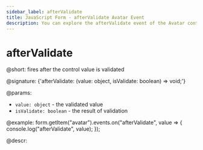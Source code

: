 ```yaml
---
sidebar_label: afterValidate
title: JavaScript Form - afterValidate Avatar Event 
description: You can explore the afterValidate event of the Avatar control of Form in the documentation of the DHTMLX JavaScript UI library. Browse developer guides and API reference, try out code examples and live demos, and download a free 30-day evaluation version of DHTMLX Suite.
---
```


# afterValidate

@short: fires after the control value is validated

@signature: {'afterValidate: (value: object, isValidate: boolean) => void;'}

@params:
- `value: object` - the validated value
- `isValidate: boolean` - the result of validation

@example:
form.getItem("avatar").events.on("afterValidate", value => {
    console.log("afterValidate", value);
});

@descr: